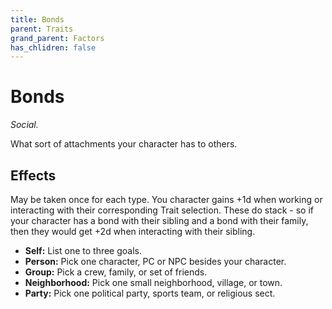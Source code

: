 ```yaml
---
title: Bonds
parent: Traits
grand_parent: Factors
has_chlidren: false
---
```


# Bonds

*Social.*

What sort of attachments your character has to others.

## Effects

May be taken once for each type. You character gains +1d when working or interacting with their corresponding Trait selection. These do stack - so if your character has a bond with their sibling and a bond with their family, then they would get +2d when interacting with their sibling.

* **Self:** List one to three goals.
* **Person:** Pick one character, PC or NPC besides your character.
* **Group:** Pick a crew, family, or set of friends.
* **Neighborhood:** Pick one small neighborhood, village, or town.
* **Party:** Pick one political party, sports team, or religious sect.
